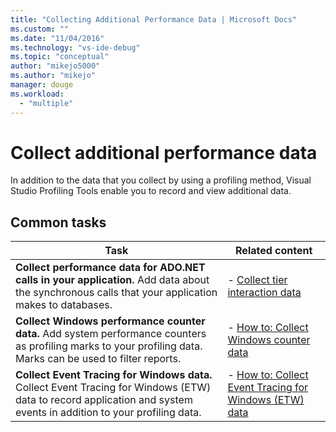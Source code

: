 ```yaml
---
title: "Collecting Additional Performance Data | Microsoft Docs"
ms.custom: ""
ms.date: "11/04/2016"
ms.technology: "vs-ide-debug"
ms.topic: "conceptual"
author: "mikejo5000"
ms.author: "mikejo"
manager: douge
ms.workload: 
  - "multiple"
---
```

# Collect additional performance data

In addition to the data that you collect by using a profiling method, Visual Studio Profiling Tools enable you to record and view additional data.

## Common tasks

|Task|Related content|
|----------|---------------------|
|**Collect performance data for ADO.NET calls in your application.** Add data about the synchronous calls that your application makes to databases.|- [Collect tier interaction data](../profiling/collecting-tier-interaction-data.md)|
|**Collect Windows performance counter data.** Add system performance counters as profiling marks to your profiling data. Marks can be used to filter reports.|- [How to: Collect Windows counter data](../profiling/how-to-collect-windows-counter-data.md)|
|**Collect Event Tracing for Windows data.** Collect Event Tracing for Windows (ETW) data to record application and system events in addition to your profiling data.|- [How to: Collect Event Tracing for Windows (ETW) data](../profiling/how-to-collect-event-tracing-for-windows-etw-data.md)|